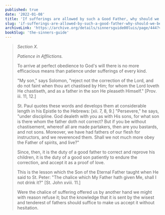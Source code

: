 ```yaml
---
published: true
date: '2022-01-08'
title: 'If sufferings are allowed by such a Good Father, why should we be afraid of it?'
slug: 'if-sufferings-are-allowed-by-such-a-good-father-why-should-we-be-afraid-of-it'
archiveLink: 'https://archive.org/details/sinnersguide00luis/page/444?view=theater'
bookSlug: 'the-sinners-guide'
---
```


> *Section X.*
> 
> *Patience in Afflictions.*
> 
> To arrive at perfect obedience to God's will there is no more efficacious means than patience under sufferings of every kind.
> 
> "My son," says Solomon, "reject not the correction of the Lord, and do not faint when thou art chastised by Him; for whom the Lord loveth He chastiseth, and as a father in the son He pleaseth Himself." [Prov. iii. 11, 12.]
> 
> St. Paul quotes these words and develops them at considerable length in his Epistle to the Hebrews: [xii. 7, 8, 9.] "Persevere," he says, "under discipline. God dealeth with you as with His sons, for what son is there whom the father doth not correct? But if you be without chastisement, whereof all are made partakers, then are you bastards, and not sons. Moreover, we have had fathers of our flesh for instructors, and we reverenced them. Shall we not much more obey the Father of spirits, and live?"
> 
> Since, then, it is the duty of a good father to correct and reprove his children, it is the duty of a good son patiently to endure the correction, and accept it as a proof of love.
> 
> This is the lesson which the Son of the Eternal Father taught when He said to St. Peter: "The chalice which My Father hath given Me, shall I not drink it?" [St. John xviii. 11.]
> 
> Were the chalice of suffering offered us by another hand we might with reason refuse it; but the knowledge that it is sent by the wisest and tenderest of fathers should suffice to make us accept it without hesitation.

